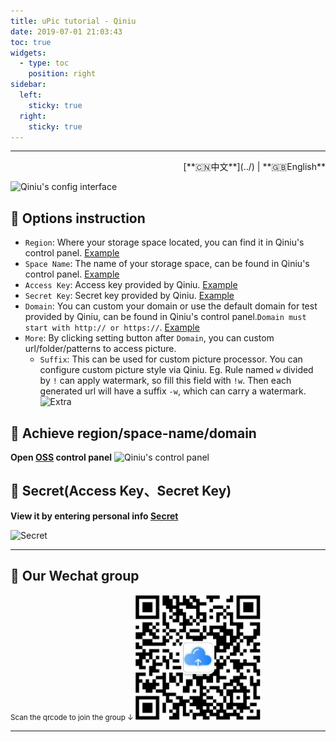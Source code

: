 ```yaml
---
title: uPic tutorial - Qiniu
date: 2019-07-01 21:03:43
toc: true
widgets:
  - type: toc
    position: right
sidebar:
  left:
    sticky: true
  right:
    sticky: true
---
```


<hr><!-- i18n --><div align="right">[**🇨🇳中文**](../) | **🇬🇧English**</div><!-- i18n -->

![Qiniu's config interface](https://gitee.com/gee1k/oss/raw/master/tutorials/qiniu-host.png)

## 📝 Options instruction

- `Region`: Where your storage space located, you can find it in Qiniu's control panel. [Example](#🧰-Achieve-region-space-name-domain)
- `Space Name`: The name of your storage space, can be found in Qiniu's control panel. [Example](#🧰-Achieve-region-space-name-domain)
- `Access Key`: Access key provided by Qiniu. [Example](#🔑-Secret-Access-Key、Secret-Key)
- `Secret Key`: Secret key provided by Qiniu. [Example](#🔑-Secret-Access-Key、Secret-Key)
- `Domain`: You can custom your domain or use the default domain for test provided by Qiniu, can be found in Qiniu's control panel.`Domain must start with http:// or https://`. [Example](#🧰-Achieve-region-space-name-domain)
- `More`: By clicking setting button after `Domain`, you can custom url/folder/patterns to access picture.
  - `Suffix`: This can be used for custom picture processor. You can configure custom picture style via Qiniu. Eg. Rule named `w` divided by `!` can apply watermark, so fill this field with `!w`. Then each generated url will have a suffix `-w`, which can carry a watermark.
  ![Extra](https://gitee.com/gee1k/oss/raw/master/tutorials/qiniu-host-extension.png)

## 🧰 Achieve region/space-name/domain

**Open [OSS](https://portal.qiniu.com/bucket) control panel**
![Qiniu's control panel](https://gitee.com/gee1k/oss/raw/master/tutorials/qiniu-info.png)

## 🔑 Secret(Access Key、Secret Key)

**View it by entering personal info [Secret](https://portal.qiniu.com/user/key)**

![Secret](https://gitee.com/gee1k/oss/raw/master/tutorials/qiniu-ak.png)

<hr>

## 💌 Our Wechat group
  <small>Scan the qrcode to join the group ↓ </small>
	<img src="https://raw.githubusercontent.com/gee1k/oss/master/personal/geee1k.JPG" height="200" style="height:200px">

<hr>
